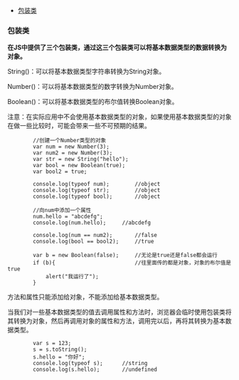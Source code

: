 - [包装类](#包装类)

### 包装类

**在JS中提供了三个包装类，通过这三个包装类可以将基本数据类型的数据转换为对象。**

String()：可以将基本数据类型字符串转换为String对象。

Number()：可以将基本数据类型的数字转换为Number对象。

Boolean()：可以将基本数据类型的布尔值转换Boolean对象。

注意：在实际应用中不会使用基本数据类型的对象，如果使用基本数据类型的对象在做一些比较时，可能会带来一些不可预期的结果。

```
        //创建一个Number类型的对象
        var num = new Number(3);
        var num2 = new Number(3);
        var str = new String("hello");
        var bool = new Boolean(true);
        var bool2 = true;

        console.log(typeof num);        //object
        console.log(typeof str);        //object
        console.log(typeof bool);       //object

        //向num中添加一个属性
        num.hello = "abcdefg";
        console.log(num.hello);     //abcdefg

        console.log(num == num2);       //false
        console.log(bool == bool2);     //true
```

```
        var b = new Boolean(false);     //无论是true还是false都会运行
        if (b){                         //往里面传的都是对象，对象的布尔值是true
            alert("我运行了");
        }
```

方法和属性只能添加给对象，不能添加给基本数据类型。

当我们对一些基本数据类型的值去调用属性和方法时，浏览器会临时使用包装类将其转换为对象，然后再调用对象的属性和方法，调用完以后，再将其转换为基本数据类型。

```
        var s = 123;
        s = s.toString();
        s.hello = "你好";
        console.log(typeof s);      //string
        console.log(s.hello);       //undefined
```



